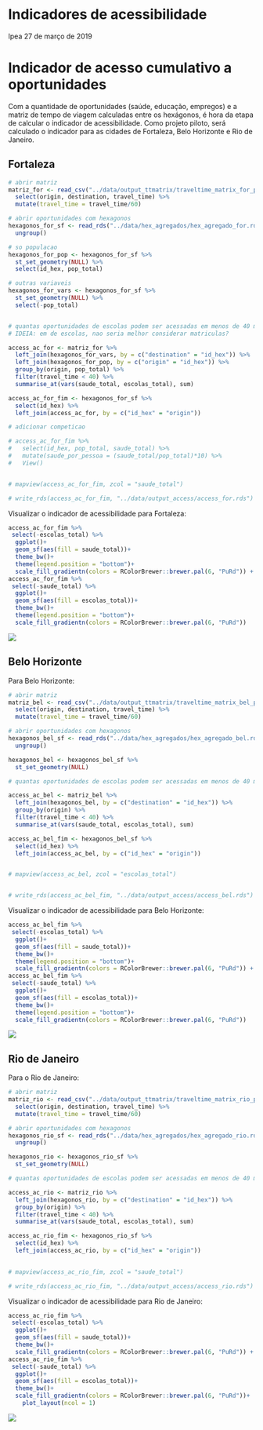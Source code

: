 Indicadores de acessibilidade
================
Ipea
27 de março de 2019

Indicador de acesso cumulativo a oportunidades
==============================================

Com a quantidade de oportunidades (saúde, educação, empregos) e a matriz de tempo de viagem calculadas entre os hexágonos, é hora da etapa de calcular o indicador de acessibilidade. Como projeto piloto, será calculado o indicador para as cidades de Fortaleza, Belo Horizonte e Rio de Janeiro.

Fortaleza
---------

``` r
# abrir matriz
matriz_for <- read_csv("../data/output_ttmatrix/traveltime_matrix_for_python.csv") %>%
  select(origin, destination, travel_time) %>%
  mutate(travel_time = travel_time/60)

# abrir oportunidades com hexagonos
hexagonos_for_sf <- read_rds("../data/hex_agregados/hex_agregado_for.rds") %>%
  ungroup()

# so populacao
hexagonos_for_pop <- hexagonos_for_sf %>%
  st_set_geometry(NULL) %>%
  select(id_hex, pop_total)

# outras variaveis
hexagonos_for_vars <- hexagonos_for_sf %>%
  st_set_geometry(NULL) %>%
  select(-pop_total)


# quantas oportunidades de escolas podem ser acessadas em menos de 40 minutos?
# IDEIA: em de escolas, nao seria melhor considerar matriculas?

access_ac_for <- matriz_for %>%
  left_join(hexagonos_for_vars, by = c("destination" = "id_hex")) %>%
  left_join(hexagonos_for_pop, by = c("origin" = "id_hex")) %>%
  group_by(origin, pop_total) %>%
  filter(travel_time < 40) %>%
  summarise_at(vars(saude_total, escolas_total), sum)

access_ac_for_fim <- hexagonos_for_sf %>%
  select(id_hex) %>%
  left_join(access_ac_for, by = c("id_hex" = "origin"))

# adicionar competicao

# access_ac_for_fim %>%
#   select(id_hex, pop_total, saude_total) %>%
#   mutate(saude_por_pessoa = (saude_total/pop_total)*10) %>%
#   View()


# mapview(access_ac_for_fim, zcol = "saude_total")

# write_rds(access_ac_for_fim, "../data/output_access/access_for.rds")
```

Visualizar o indicador de acessibilidade para Fortaleza:

``` r
access_ac_for_fim %>%
 select(-escolas_total) %>%
  ggplot()+
  geom_sf(aes(fill = saude_total))+
  theme_bw()+
  theme(legend.position = "bottom")+
  scale_fill_gradientn(colors = RColorBrewer::brewer.pal(6, "PuRd")) +
access_ac_for_fim %>%
 select(-saude_total) %>%
  ggplot()+
  geom_sf(aes(fill = escolas_total))+
  theme_bw()+
  theme(legend.position = "bottom")+
  scale_fill_gradientn(colors = RColorBrewer::brewer.pal(6, "PuRd"))
```

![](05_acessibilidade_files/figure-markdown_github/viz%20for-1.png)

Belo Horizonte
--------------

Para Belo Horizonte:

``` r
# abrir matriz
matriz_bel <- read_csv("../data/output_ttmatrix/traveltime_matrix_bel_python.csv") %>%
  select(origin, destination, travel_time) %>%
  mutate(travel_time = travel_time/60)

# abrir oportunidades com hexagonos
hexagonos_bel_sf <- read_rds("../data/hex_agregados/hex_agregado_bel.rds") %>%
  ungroup()

hexagonos_bel <- hexagonos_bel_sf %>%
  st_set_geometry(NULL)

# quantas oportunidades de escolas podem ser acessadas em menos de 40 minutos?

access_ac_bel <- matriz_bel %>%
  left_join(hexagonos_bel, by = c("destination" = "id_hex")) %>%
  group_by(origin) %>%
  filter(travel_time < 40) %>%
  summarise_at(vars(saude_total, escolas_total), sum)

access_ac_bel_fim <- hexagonos_bel_sf %>%
  select(id_hex) %>%
  left_join(access_ac_bel, by = c("id_hex" = "origin"))


# mapview(access_ac_bel, zcol = "escolas_total")


# write_rds(access_ac_bel_fim, "../data/output_access/access_bel.rds")
```

Visualizar o indicador de acessibilidade para Belo Horizonte:

``` r
access_ac_bel_fim %>%
 select(-escolas_total) %>%
  ggplot()+
  geom_sf(aes(fill = saude_total))+
  theme_bw()+
  theme(legend.position = "bottom")+
  scale_fill_gradientn(colors = RColorBrewer::brewer.pal(6, "PuRd")) +
access_ac_bel_fim %>%
 select(-saude_total) %>%
  ggplot()+
  geom_sf(aes(fill = escolas_total))+
  theme_bw()+
  theme(legend.position = "bottom")+
  scale_fill_gradientn(colors = RColorBrewer::brewer.pal(6, "PuRd"))
```

![](05_acessibilidade_files/figure-markdown_github/viz%20bel-1.png)

Rio de Janeiro
--------------

Para o Rio de Janeiro:

``` r
# abrir matriz
matriz_rio <- read_csv("../data/output_ttmatrix/traveltime_matrix_rio_python.csv") %>%
  select(origin, destination, travel_time) %>%
  mutate(travel_time = travel_time/60)

# abrir oportunidades com hexagonos
hexagonos_rio_sf <- read_rds("../data/hex_agregados/hex_agregado_rio.rds") %>%
  ungroup()

hexagonos_rio <- hexagonos_rio_sf %>%
  st_set_geometry(NULL)

# quantas oportunidades de escolas podem ser acessadas em menos de 40 minutos?

access_ac_rio <- matriz_rio %>%
  left_join(hexagonos_rio, by = c("destination" = "id_hex")) %>%
  group_by(origin) %>%
  filter(travel_time < 40) %>%
  summarise_at(vars(saude_total, escolas_total), sum)

access_ac_rio_fim <- hexagonos_rio_sf %>%
  select(id_hex) %>%
  left_join(access_ac_rio, by = c("id_hex" = "origin"))
  

# mapview(access_ac_rio_fim, zcol = "saude_total")

# write_rds(access_ac_rio_fim, "../data/output_access/access_rio.rds")
```

Visualizar o indicador de acessibilidade para Rio de Janeiro:

``` r
access_ac_rio_fim %>%
 select(-escolas_total) %>%
  ggplot()+
  geom_sf(aes(fill = saude_total))+
  theme_bw()+
  scale_fill_gradientn(colors = RColorBrewer::brewer.pal(6, "PuRd")) +
access_ac_rio_fim %>%
 select(-saude_total) %>%
  ggplot()+
  geom_sf(aes(fill = escolas_total))+
  theme_bw()+
  scale_fill_gradientn(colors = RColorBrewer::brewer.pal(6, "PuRd"))+
    plot_layout(ncol = 1)
```

![](05_acessibilidade_files/figure-markdown_github/viz%20rio-1.png)
